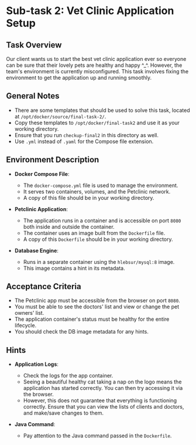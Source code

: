 # Sub-task 2: Vet Clinic Application Setup

## Task Overview

Our client wants us to start the best vet clinic application ever so everyone can be sure that their lovely pets are healthy and happy ^_^. However, the team's environment is currently misconfigured. This task involves fixing the environment to get the application up and running smoothly.

## General Notes

- There are some templates that should be used to solve this task, located at `/opt/docker/source/final-task-2/`. 
- Copy these templates to `/opt/docker/final-task2` and use it as your working directory.
- Ensure that you run `checkup-final2` in this directory as well.
- Use `.yml` instead of `.yaml` for the Compose file extension.

## Environment Description

- **Docker Compose File**: 
  - The `docker-compose.yml` file is used to manage the environment.
  - It serves two containers, volumes, and the Petclinic network.
  - A copy of this file should be in your working directory.

- **Petclinic Application**:
  - The application runs in a container and is accessible on port `8080` both inside and outside the container.
  - The container uses an image built from the `Dockerfile` file.
  - A copy of this `Dockerfile` should be in your working directory.

- **Database Engine**:
  - Runs in a separate container using the `hlebsur/mysql:8` image.
  - This image contains a hint in its metadata.

## Acceptance Criteria

- The Petclinic app must be accessible from the browser on port `8080`.
- You must be able to see the doctors' list and view or change the pet owners' list.
- The application container's status must be healthy for the entire lifecycle.
- You should check the DB image metadata for any hints.

## Hints

- **Application Logs**: 
  - Check the logs for the app container. 
  - Seeing a beautiful healthy cat taking a nap on the logo means the application has started correctly. You can then try accessing it via the browser.
  - However, this does not guarantee that everything is functioning correctly. Ensure that you can view the lists of clients and doctors, and make/save changes to them.

- **Java Command**:
  - Pay attention to the Java command passed in the `Dockerfile`.

